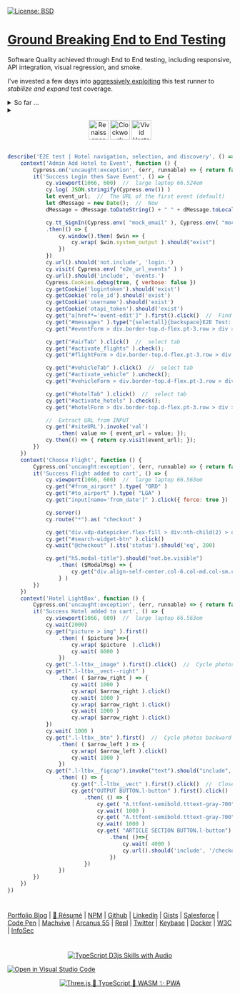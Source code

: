 [![License: BSD](https://badgen.net/badge/license/BSD/orange)](https://opensource.org/licenses/BSD-3-Clause)

# [Ground Breaking End to End Testing](https://neodigm.github.io/end_to_end_testing/)

Software Quality achieved through End to End testing, including responsive, API integration, visual regression, and smoke.

I've invested a few days into [aggressively exploiting](https://www.thescottkrause.com/tags/javascript/) this test runner to *stabilize and expand* test coverage.


<details>
  <summary>So far ...</summary>
    <ol>
      <li>Automatically capture a video when a test fails</li>
      <li>Apply optional configuration files via the command line. This will allow us to change environments easily (requires v3.6)</li>
      <li>Test globals like system_output</li>
      <li>Test values persisted in the <strong>Vuex (Vue.js Vuex specific)</strong> store</li>
      <li>Create custom reusable, and chainable commands, such as <strong>cy.signIn() or cy.turnOnFeature()</strong></li>
      <li>Test responsive layout behavior</li>
      <ol>
</details>
<details>
  <summary>
    <p align="center">
      <img src="https://neodigm.github.io/vivid_vector_alphabet/wasm/vve.svg" width="44" alt="Renaissance Man Weaponeered">
      <img src="https://neodigm.github.io/vivid_vector_alphabet/wasm/vv2.svg" width="44" alt="Clockwork Clever Tricknology">
      <img src="https://neodigm.github.io/vivid_vector_alphabet/wasm/vve.svg" width="44" alt="Vivid Vector Skulduggery">
    </p>
   </summary>
      <p align="center">
        <img src="https://neodigm.github.io/vivid_vector_alphabet/wasm/vvq.svg" width="44" alt="Clockwork Clever Tricknology">
        <img src="https://neodigm.github.io/vivid_vector_alphabet/wasm/vvu.svg" width="44" alt="Vector Skulduggery 🚀 Three.js 🚀 TypeScript 🍭 WASM ✨ Go">
        <img src="https://neodigm.github.io/vivid_vector_alphabet/wasm/vva.svg" width="44" alt="Clockwork Clever Tricknology">
        <img src="https://neodigm.github.io/vivid_vector_alphabet/wasm/vvl.svg" width="44" alt="Three.js 🚀 TypeScript 🚀 WASM ✨ Go">
        <img src="https://neodigm.github.io/vivid_vector_alphabet/wasm/vvi.svg" width="44" alt="Clockwork Clever Tricknology">
        <img src="https://neodigm.github.io/vivid_vector_alphabet/wasm/vvt.svg" width="44" alt="Vivid Vector Skulduggery">
        <img src="https://neodigm.github.io/vivid_vector_alphabet/wasm/vvy.svg" width="44" alt="Vivid Vector 🌑🌒🌓🌔🌕🌖🌗🌘🌑">
      </p>
✨ JavaScript && TypeScript && Go 🪐
</details>
      
```javascript
describe('E2E test | Hotel navigation, selection, and discovery', () => {
    context('Admin Add Hotel to Event', function () {
        Cypress.on('uncaught:exception', (err, runnable) => { return false }); // ignore CORS
        it('Success Login then Save Event', () => {
            cy.viewport(1066, 600)  //  large laptop 66.524em 
            cy.log( JSON.stringify(Cypress.env()) )
            let event_url;  //  The URL of the first event (default)
            let dMessage = new Date();  //  Now
            dMessage = dMessage.toDateString() + " " + dMessage.toLocaleTimeString();

            cy.tt_SignIn(Cypress.env( "mock_email" ), Cypress.env( "mock_password" ))
            .then(() => {
                cy.window().then( $win => {
                    cy.wrap( $win.system_output ).should("exist")
                })
            })
            cy.url().should('not.include', 'login.')
            cy.visit( Cypress.env( "e2e_url_events" ) )
            cy.url().should('include', 'events.')
            Cypress.Cookies.debug(true, { verbose: false })
            cy.getCookie('logintoken').should('exist')
            cy.getCookie('role_id').should('exist')
            cy.getCookie('username').should('exist')
            cy.getCookie('otapi_token').should('exist')
            cy.get("a[href*='event-edit']" ).first().click()  //  Find the first matching link in the table.
            cy.get("#messages" ).type("{selectall}{backspace}E2E Test: " + dMessage )
            cy.get("#eventForm > div.border-top.d-flex.pt-3.row > div > input" ).first().click()  //  Save change

            cy.get("#airTab" ).click()  //  select tab
            cy.get("#activate_flights" ).check();
            cy.get("#flightForm > div.border-top.d-flex.pt-3.row > div > input" ).click();           

            cy.get("#vehicleTab" ).click()  //  select tab
            cy.get("#activate_vehicle" ).uncheck();
            cy.get("#vehicleForm > div.border-top.d-flex.pt-3.row > div > input" ).click();   

            cy.get("#hotelTab" ).click()  //  select tab
            cy.get("#activate_hotels" ).check();
            cy.get("#hotelForm > div.border-top.d-flex.pt-3.row > div > input" ).click();   

            //  Extract URL from INPUT
            cy.get('#siteURL').invoke('val')
                .then( value => { event_url = value; });
            cy.then(() => { return cy.visit(event_url); });
        })
    })
    context('Choose Flight', function () {
        Cypress.on('uncaught:exception', (err, runnable) => { return false }); // ignore CORS
        it('Success Flight added to cart', () => {
            cy.viewport(1066, 600)  //  large laptop 66.563em 
            cy.get("#from_airport" ).type( "ORD" )
            cy.get("#to_airport" ).type( "LGA" )
            cy.get("input[name='from_date']" ).click({ force: true })

            cy.server()
            cy.route("*").as( "checkout" )

            cy.get("div.vdp-datepicker.flex-fill > div:nth-child(2) > div > span:nth-child(39)" ).first().click()
            cy.get("#search-widget-btn" ).click()
            cy.wait("@checkout" ).its('status').should('eq', 200)

            cy.get("h5.modal-title").should("not.be.visible")
                .then( ($ModalMsg) => {
                    cy.get("div.align-self-center.col-6.col-md.col-sm.col-xl.order-12.p-xs-1.text-right > button" ).first().click() 
                } )
        })
    })
    context('Hotel LightBox', function () {
        Cypress.on('uncaught:exception', (err, runnable) => { return false }); // ignore CORS
        it('Success Hotel added to cart', () => {
            cy.viewport(1066, 600)  //  large laptop 66.563em
            cy.wait(2000)
            cy.get("picture > img" ).first()
                .then( ( $picture )=>{
                    cy.wrap( $picture  ).click()
                    cy.wait( 6000 )
                })
            cy.get(".l-ltbx__image" ).first().click()  //  Cycle photos forward
            cy.get(".l-ltbx__vect--right" )
                .then( ( $arrow_right ) => {
                    cy.wait( 1000 )
                    cy.wrap( $arrow_right ).click()
                    cy.wait( 1000 )
                    cy.wrap( $arrow_right ).click()
                    cy.wait( 1000 )
                    cy.wrap( $arrow_right ).click()
            })
            cy.wait( 1000 )
            cy.get(".l-ltbx__btn" ).first()  //  Cycle photos backward
                .then( ( $arrow_left ) => {
                    cy.wrap( $arrow_left ).click()
                    cy.wait( 1000 )
                })
            cy.get(".l-ltbx__figcap").invoke("text").should("include", "4 of")
                .then( () => {
                    cy.get(".l-ltbx__vect" ).first().click()  //  Close Modal
                    cy.get("OUTPUT BUTTON.l-button" ).first().click()  //  Book Room
                        .then( () => {
                            cy.get( "A.ttfont-semibold.tttext-gray-700").first().click()  //  Change Tab
                            cy.wait( 1000 )
                            cy.get( "A.ttfont-semibold.tttext-gray-700").first().click()  //  Change Tab
                            cy.wait( 1000 )
                            cy.get( "ARTICLE SECTION BUTTON.l-button").first().click()  //  Book Room
                                .then( ()=>{
                                    cy.wait( 4000 )
                                    cy.url().should('include', '/checkout')
                                })
                        })
                })
        })
    })
})
```
      
#
[Portfolio Blog](https://www.theScottKrause.com) |
[🦄 Résumé](https://thescottkrause.com/Arcanus_Scott_C_Krause_2021.pdf) |
[NPM](https://www.npmjs.com/~neodigm) |
[Github](https://github.com/neodigm) |
[LinkedIn](https://www.linkedin.com/in/neodigm55/) |
[Gists](https://gist.github.com/neodigm?direction=asc&sort=created) |
[Salesforce](https://trailblazer.me/id/skrause) |
[Code Pen](https://codepen.io/neodigm24) |
[Machvive](https://machvive.com/) |
[Arcanus 55](https://www.arcanus55.com/?trusted55=A55PV2) |
[Repl](https://repl.it/@neodigm) |
[Twitter](https://twitter.com/neodigm55) |
[Keybase](https://keybase.io/neodigm) |
[Docker](https://hub.docker.com/u/neodigm) |
[W3C](https://www.w3.org/users/123844) |
[InfoSec](https://arcanus55.medium.com/offline-vs-cloud-password-managers-51b1fbebe301)
#

<p align="center">
  <a target="_blank" href="https://thescottkrause.com/d3_datavis_skills.html">
  <img src="https://repository-images.githubusercontent.com/178555357/2b6ad880-7aa0-11ea-8dde-63e70187e3e9" title="TypeScript D3js Skills with Audio">
  </a>
</p>
      
[![Open in Visual Studio Code](https://open.vscode.dev/badges/open-in-vscode.svg)](https://open.vscode.dev/neodigm/vivid_vector_alphabet)
	    
<p align="center">
	<a target="_blank" href="https://www.thescottkrause.com">
		<img src="https://neodigm.github.io/pan-fried-monkey-fisticuffs/thescottkrause_contact_card.png" title="Three.js 🚀 TypeScript 🍭 WASM ✨ PWA">
	</a>
</p>
